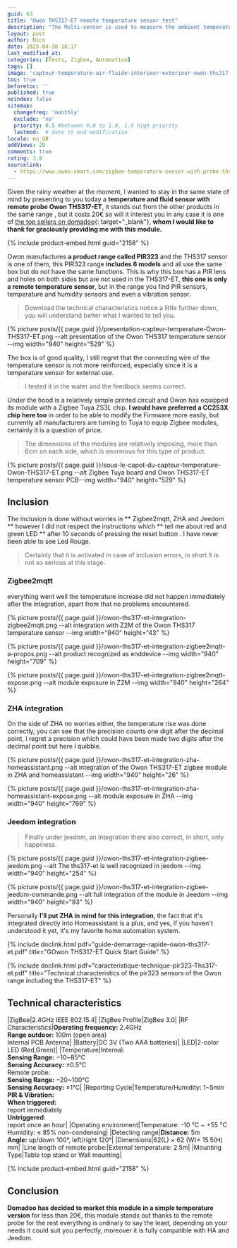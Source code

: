 ```yaml
---
guid: 63
title: "Owon THS317-ET remote temperature sensor test"
description: "The Multi-sensor is used to measure the ambient temperature & humidity with built-in sensor and external temperature with remote probe. It is available to detect motion, vibration and allows you to receive notifications from mobile app. The above functions can be customized, please use this guide according to your customized functions."
layout: post
author: Nico
date: 2023-04-30 18:17
last_modified_at: 
categories: [Tests, Zigbee, Automation]
tags: []
image: 'capteur-temperature-air-fluide-interieur-exterieur-owon-ths317-ET-zigbee.png'
toc: true
beforetoc: ''
published: true
noindex: false
sitemap:
  changefreq: 'monthly'
  exclude: 'no'
  priority: 0.5 #between 0.0 to 1.0, 1.0 high priority
  lastmod:  # date to end modification
locale: en_GB
addViews: 20
comments: true
rating: 3.8
sourcelink:
  - https://www.owon-smart.com/zigbee-temperature-sensor-with-probe-ths-317-et-product/
---
```


Given the rainy weather at the moment, I wanted to stay in the same state of mind by presenting to you today a **temperature and fluid sensor with remote probe Owon THS317-ET**, it stands out from the other products in the same range , but it costs 20€ so will it interest you in any case it is one of [the top sellers on domadoo](https://www.domadoo.fr/fr/peripheriques/5998-owon-sonde-de-temperature-deportee-sur-cable-zigbee.html?domid=39){: target="_blank"}, **whom I would like to thank for graciously providing me with this module.**

{% include product-embed.html guid="2158" %}

Owon manufactures **a product range called PIR323** and the THS317 sensor is one of them, this PIR323 range **includes 6 models** and all use the same box but do not have the same functions. This is why this box has a PIR lens and holes on both sides but are not used in the THS317-ET, **this one is only a remote temperature sensor**, but in the range you find PIR sensors, temperature and humidity sensors and even a vibration sensor.

> Download the technical characteristics notice a little further down, you will understand better what I wanted to tell you.

{% picture posts/{{ page.guid }}/presentation-capteur-temperature-Owon-THS317-ET.png --alt presentation of the Owon THS317 temperature sensor --img width="940" height="529" %}

The box is of good quality, I still regret that the connecting wire of the temperature sensor is not more reinforced, especially since it is a temperature sensor for external use.

> I tested it in the water and the feedback seems correct.

Under the hood is a relatively simple printed circuit and Owon has equipped its module with a Zigbee Tuya ZS3L chip. **I would have preferred a CC253X chip here too** in order to be able to modify the Firmware more easily, but currently all manufacturers are turning to Tuya to equip Zigbee modules, certainly it is a question of price.
> The dimensions of the modules are relatively imposing, more than 6cm on each side, which is enormous for this type of product.

{% picture posts/{{ page.guid }}/sous-le-capot-du-capteur-temperature-Owon-THS317-ET.png --alt Zigbee Tuya board and Owon THS317-ET temperature sensor PCB--img width="940" height="529" %}

## Inclusion

The inclusion is done without worries in ** Zigbee2mqtt, ZHA and Jeedom ** however I did not respect the instructions which ** tell me about red and green LED ** after 10 seconds of pressing the reset button . I have never been able to see Led Rouge.
> Certainly that it is activated in case of inclusion errors, in short it is not so serious at this stage.

### Zigbee2mqtt

everything went well the temperature increase did not happen immediately after the integration, apart from that no problems encountered.

{% picture posts/{{ page.guid }}/owon-ths317-et-integration-zigbee2mqtt.png --alt integration with Z2M of the Owon THS317 temperature sensor --img width="940" height="43" %}

{% picture posts/{{ page.guid }}/owon-ths317-et-integration-zigbee2mqtt-a-propos.png --alt product recognized as enddevice  --img width="940" height="709" %}

{% picture posts/{{ page.guid }}/owon-ths317-et-integration-zigbee2mqtt-expose.png --alt module exposure in Z2M --img width="940" height="264" %}

### ZHA integration

On the side of ZHA no worries either, the temperature rise was done correctly, you can see that the precision counts one digit after the decimal point, I regret a precision which could have been made two digits after the decimal point but here I quibble.

{% picture posts/{{ page.guid }}/owon-ths317-et-integration-zha-homeassistant.png --alt integration of the Owon THS317-ET zigbee module in ZHA and homeassistant --img width="940" height="26" %}

{% picture posts/{{ page.guid }}/owon-ths317-et-integration-zha-homeassistant-expose.png --alt module exposure in ZHA --img width="940" height="769" %}

### Jeedom integration

> Finally under jeedom, an integration there also correct, in short, only happiness.

{% picture posts/{{ page.guid }}/owon-ths317-et-integration-zigbee-jeedom.png --alt The ths317-et is well recognized in jeedom --img width="940" height="254" %}

{% picture posts/{{ page.guid }}/owon-ths317-et-integration-zigbee-jeedom-commande.png --alt full integration of the module in Jeedom --img width="940" height="93" %}

Personally **I'll put ZHA in mind for this integration**, the fact that it's integrated directly into Homeassistant is a plus, and yes, if you haven't understood it yet, it's my favorite home automation system.

{% include doclink.html pdf="guide-demarrage-rapide-owon-ths317-et.pdf" title="GOwon THS317-ET Quick Start Guide" %}

{% include doclink.html pdf="caracteristique-technique-pir323-Ths317-et.pdf" title="Technical characteristics of the pir323 sensors of the Owon range including the THS317-ET" %}

## Technical characteristics

|ZigBee|2.4GHz IEEE 802.15.4|
|ZigBee Profile|ZigBee 3.0|
|RF Characteristics|**Operating frequency:** 2.4GHz<br>**Range outdoor:** 100m (open area)<br>Internal PCB Antenna|
|Battery|DC 3V (Two AAA batteries)|
|LED|2-color LED (Red,Green)|
|Temperature|Internal:<br>**Sensing Range:** −10~85°C<br>**Sensing Accuracy:** ±0.5°C<br>Remote probe:<br>**Sensing Range:** −20~100°C<br>**Sensing Accuracy:** ±1°C|
|Reporting Cycle|Temperature/Humidity: 1~5min<br>**PIR & Vibration:**<br>**When triggered:**<br>report immediately<br>**Untriggered:**<br>report once an hour|
|Operating environment|Temperature: -10 ℃ ~ +55 ℃<br>Humidity: ≤ 85% non-condensing|
|Detecting range|**Distance:** 5m<br>**Angle:** up/down 100°, left/right 120°|
|Dimensions|62(L) × 62 (W)× 15.5(H) mm|
|Line length of remote probe:|External temperature: 2.5m|
|Mounting Type|Table top stand or Wall  mounting|

{% include product-embed.html guid="2158" %}

## Conclusion

**Domadoo has decided to market this module in a simple temperature version** for less than 20€, this module stands out thanks to the remote probe for the rest everything is ordinary to say the least, depending on your needs it could suit you perfectly, moreover it is fully compatible with HA and Jeedom.